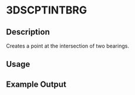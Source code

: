 # 3DSCPTINTBRG

## Description

Creates a point at the intersection of two bearings.

## Usage

## Example Output
```
```
